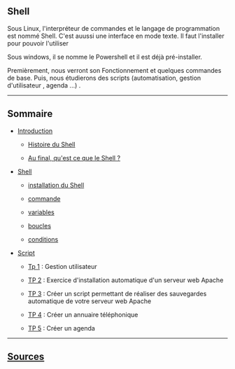 ## Shell

Sous Linux, l'interpréteur de commandes et le langage de programmation est nommé Shell. C'est auussi une interface en mode texte. Il faut l'installer pour pouvoir l'utiliser

Sous windows, il se nomme le Powershell et il est déjà pré-installer.

Premièrement, nous verront son Fonctionnement et quelques commandes de base. Puis, nous étudierons des scripts (automatisation, gestion d'utilisateur , agenda ...) .

----------------------------
## Sommaire

* [Introduction](https://github.com/nsegur66/Shell/blob/main/cours/Introduction%20au%20Shell.md)
    
    * [Histoire du Shell](https://github.com/nsegur66/Shell/blob/main/cours/Introduction%20au%20Shell.md#histoire-du-shell)
    
    * [Au final, qu'est ce que le Shell ?](https://github.com/nsegur66/Shell/blob/main/cours/Introduction%20au%20Shell.md#histoire-du-shell)

    
* [Shell](https://github.com/nsegur66/Shell/blob/main/cours/shell.md)

    * [installation du Shell](https://github.com/nsegur66/Shell/blob/main/cours/Installation%20du%20Shell.md)

    * [commande](https://github.com/nsegur66/Shell/blob/main/cours/Commande.md)

    * [variables](https://github.com/nsegur66/Shell/blob/main/cours/variables.md)

    * [boucles](https://github.com/nsegur66/Shell/blob/main/cours/boucles.md)

    * [conditions](https://github.com/nsegur66/Shell/blob/main/cours/conditions.md)

* [Script](https://github.com/nsegur66/Shell/blob/main/cours/Script.md)
  
    * [Tp 1](https://github.com/nsegur66/Shell/blob/main/Tp/Tp1.mdk) : Gestion utilisateur 
  
    * [TP 2]() : Exercice d'installation automatique d'un serveur web Apache
    
    * [TP 3]() : Créer un script permettant de réaliser des sauvegardes automatique de votre serveur web Apache
    
    * [TP 4](https://github.com/nsegur66/Shell/blob/main/Tp/Tp4.shk) : Créer un annuaire téléphonique
    
    * [TP 5](https://github.com/nsegur66/Shell/blob/main/Tp/Tp5.shk) : Créer un agenda 

----------------------------

## [Sources](https://github.com/nsegur66/Shell/blob/main/ressource/source.md)



